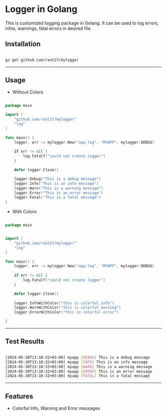 # Logger in Golang

This is customized logging package in Golang. It can be used to log errors, infos, warnings, fatal errors in desired file. 


## Installation

```bash

go get github.com/root27/mylogger

```
---

## Usage

- Without Colors

```go

package main

import (
    "github.com/root27/mylogger"
    "log"
)

func main() {
    logger, err := mylogger.New("app.log", "MYAPP", mylogger.DEBUG)
    
    if err != nil {
		log.Fatalf("could not create logger")
	}

    defer logger.Close()

    logger.Debug("This is a debug message")
    logger.Info("This is an info message")
    logger.Warn("This is a warning message")
    logger.Error("This is an error message")
    logger.Fatal("This is a fatal message")
}

```

- With Colors

```go

package main


import (
    "github.com/root27/mylogger"
    "log"
)

func main() {
    logger, err := mylogger.New("app.log", "MYAPP", mylogger.DEBUG)
    
    if err != nil {
		log.Fatalf("could not create logger")
	}

    defer logger.Close()
    
    logger.InfoWithColor("this is colorful info")
    logger.WarnWithColor("this is colorful warning")
    logger.ErrorWithColor("this is colorful error")

}

```


---

## Test Results

```bash

[2024-05-30T13:10:32+03:00] myapp [DEBUG] This is a debug message
[2024-05-30T13:10:32+03:00] myapp [INFO] This is an info message
[2024-05-30T13:10:32+03:00] myapp [WARN] This is a warning message
[2024-05-30T13:10:32+03:00] myapp [ERROR] This is an error message
[2024-05-30T13:10:32+03:00] myapp [FATAL] This is a fatal message

```
---

## Features

- Colorful Info, Warning and Error messages




